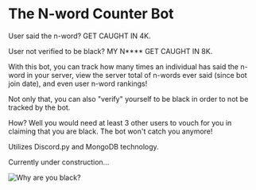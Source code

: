 # The N-word Counter Bot

User said the n-word? GET CAUGHT IN 4K.

User not verified to be black? MY N**** GET CAUGHT IN 8K.

With this bot, you can track how many times an individual has said the
n-word in your server, view the server total of n-words ever said (since
bot join date), and even user n-word rankings!

Not only that, you can also "verify" yourself to be black in order to
not be tracked by the bot.

How? Well you would need at least 3 other users to vouch for you in
claiming that you are black. The bot won't catch you anymore!

Utilizes Discord.py and MongoDB technology.

Currently under construction...

![Why are you black?](https://i.ytimg.com/vi/mA5C08RWBzs/maxresdefault.jpg)

